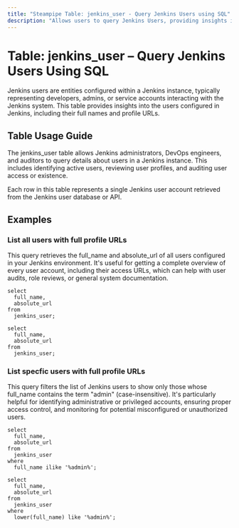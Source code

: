 ```yaml
---
title: "Steampipe Table: jenkins_user - Query Jenkins Users using SQL"
description: "Allows users to query Jenkins Users, providing insights into users details such as its full_name, absolute_url and more."
---
```


# Table: jenkins_user – Query Jenkins Users Using SQL

Jenkins users are entities configured within a Jenkins instance, typically representing developers, admins, or service accounts interacting with the Jenkins system. This table provides insights into the users configured in Jenkins, including their full names and profile URLs.

## Table Usage Guide
The jenkins_user table allows Jenkins administrators, DevOps engineers, and auditors to query details about users in a Jenkins instance. This includes identifying active users, reviewing user profiles, and auditing user access or existence.

Each row in this table represents a single Jenkins user account retrieved from the Jenkins user database or API.

## Examples

### List all users with full profile URLs
This query retrieves the full_name and absolute_url of all users configured in your Jenkins environment. It's useful for getting a complete overview of every user account, including their access URLs, which can help with user audits, role reviews, or general system documentation.

```sql+postgres
select
  full_name,
  absolute_url
from
  jenkins_user;
```

```sql+sqlite
select
  full_name,
  absolute_url
from
  jenkins_user;
```

### List specfic users with full profile URLs
This query filters the list of Jenkins users to show only those whose full_name contains the term "admin" (case-insensitive). It's particularly helpful for identifying administrative or privileged accounts, ensuring proper access control, and monitoring for potential misconfigured or unauthorized users.

```sql+postgres
select
  full_name,
  absolute_url
from
  jenkins_user
where
  full_name ilike '%admin%';
```

```sql+sqlite
select
  full_name,
  absolute_url
from
  jenkins_user
where
  lower(full_name) like '%admin%';
```